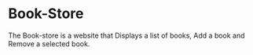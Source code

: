 # Book-Store
The Book-store is a website that Displays a list of books, Add a book and Remove a selected book.
